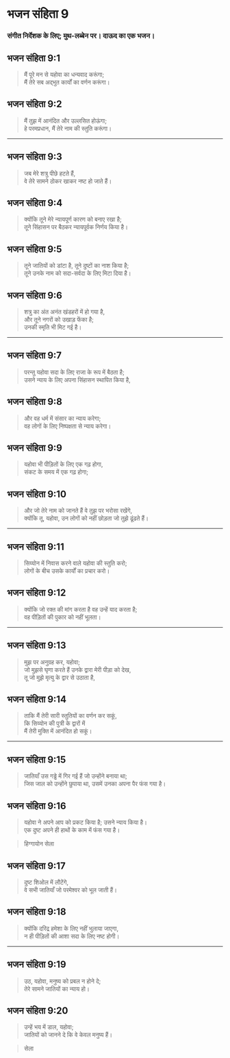 # भजन संहिता 9

### संगीत निर्देशक के लिए; मुथ-लब्बेन पर। दाऊद का एक भजन।

## भजन संहिता 9:1

> मैं पूरे मन से यहोवा का धन्यवाद करूंगा;  
> मैं तेरे सब अद्भुत कार्यों का वर्णन करूंगा।

## भजन संहिता 9:2

> मैं तुझ में आनंदित और उल्लसित होऊंगा;  
> हे परमप्रधान, मैं तेरे नाम की स्तुति करूंगा।

---

## भजन संहिता 9:3

> जब मेरे शत्रु पीछे हटते हैं,  
> वे तेरे सामने ठोकर खाकर नष्ट हो जाते हैं।

## भजन संहिता 9:4

> क्योंकि तूने मेरे न्यायपूर्ण कारण को बनाए रखा है;  
> तूने सिंहासन पर बैठकर न्यायपूर्वक निर्णय किया है।

## भजन संहिता 9:5

> तूने जातियों को डांटा है, तूने दुष्टों का नाश किया है;  
> तूने उनके नाम को सदा-सर्वदा के लिए मिटा दिया है।

## भजन संहिता 9:6

> शत्रु का अंत अनंत खंडहरों में हो गया है,  
> और तूने नगरों को उखाड़ फेंका है;  
> उनकी स्मृति भी मिट गई है।

---

## भजन संहिता 9:7

> परन्तु यहोवा सदा के लिए राजा के रूप में बैठता है;  
> उसने न्याय के लिए अपना सिंहासन स्थापित किया है,

## भजन संहिता 9:8

> और वह धर्म में संसार का न्याय करेगा;  
> वह लोगों के लिए निष्पक्षता से न्याय करेगा।

## भजन संहिता 9:9

> यहोवा भी पीड़ितों के लिए एक गढ़ होगा,  
> संकट के समय में एक गढ़ होगा;

## भजन संहिता 9:10

> और जो तेरे नाम को जानते हैं वे तुझ पर भरोसा रखेंगे,  
> क्योंकि तू, यहोवा, उन लोगों को नहीं छोड़ता जो तुझे ढूंढते हैं।

---

## भजन संहिता 9:11

> सिय्योन में निवास करने वाले यहोवा की स्तुति करो;  
> लोगों के बीच उसके कार्यों का प्रचार करो।

## भजन संहिता 9:12

> क्योंकि जो रक्त की मांग करता है वह उन्हें याद करता है;  
> वह पीड़ितों की पुकार को नहीं भूलता।

---

## भजन संहिता 9:13

> मुझ पर अनुग्रह कर, यहोवा;  
> जो मुझसे घृणा करते हैं उनके द्वारा मेरी पीड़ा को देख,  
> तू जो मुझे मृत्यु के द्वार से उठाता है,

## भजन संहिता 9:14

> ताकि मैं तेरी सारी स्तुतियों का वर्णन कर सकूं,  
> कि सिय्योन की पुत्री के द्वारों में  
> मैं तेरी मुक्ति में आनंदित हो सकूं।

---

## भजन संहिता 9:15

> जातियाँ उस गड्ढे में गिर गई हैं जो उन्होंने बनाया था;  
> जिस जाल को उन्होंने छुपाया था, उसमें उनका अपना पैर फंस गया है।

## भजन संहिता 9:16

> यहोवा ने अपने आप को प्रकट किया है; उसने न्याय किया है।  
> एक दुष्ट अपने ही हाथों के काम में फंस गया है।

> हिग्गायोन सेला

## भजन संहिता 9:17

> दुष्ट शिओल में लौटेंगे,  
> वे सभी जातियाँ जो परमेश्वर को भूल जाती हैं।

## भजन संहिता 9:18

> क्योंकि दरिद्र हमेशा के लिए नहीं भुलाया जाएगा,  
> न ही पीड़ितों की आशा सदा के लिए नष्ट होगी।

---

## भजन संहिता 9:19

> उठ, यहोवा, मनुष्य को प्रबल न होने दे;  
> तेरे सामने जातियों का न्याय हो।

## भजन संहिता 9:20

> उन्हें भय में डाल, यहोवा;  
> जातियों को जानने दे कि वे केवल मनुष्य हैं।

> सेला
